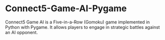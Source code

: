 # Connect5-Game-AI-Pygame
Connect5 Game AI is a Five-in-a-Row (Gomoku) game implemented in Python with Pygame. It allows players to engage in strategic battles against an AI opponent.
